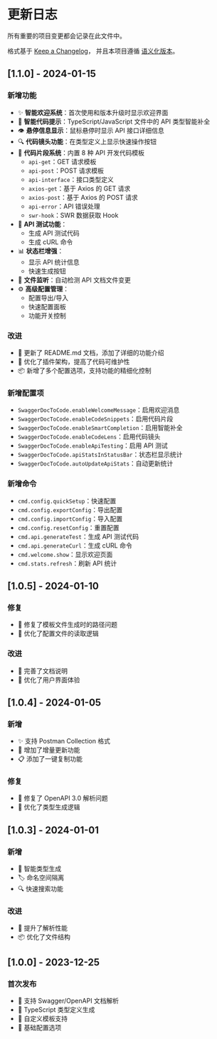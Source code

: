 # 更新日志

所有重要的项目变更都会记录在此文件中。

格式基于 [Keep a Changelog](https://keepachangelog.com/zh-CN/1.0.0/)，
并且本项目遵循 [语义化版本](https://semver.org/lang/zh-CN/)。

## [1.1.0] - 2024-01-15

### 新增功能
- ✨ **智能欢迎系统**：首次使用和版本升级时显示欢迎界面
- 🎯 **智能代码提示**：TypeScript/JavaScript 文件中的 API 类型智能补全
- 👁️ **悬停信息显示**：鼠标悬停时显示 API 接口详细信息
- 🔍 **代码镜头功能**：在类型定义上显示快速操作按钮
- 📝 **代码片段系统**：内置 8 种 API 开发代码模板
  - `api-get`：GET 请求模板
  - `api-post`：POST 请求模板
  - `api-interface`：接口类型定义
  - `axios-get`：基于 Axios 的 GET 请求
  - `axios-post`：基于 Axios 的 POST 请求
  - `api-error`：API 错误处理
  - `swr-hook`：SWR 数据获取 Hook
- 🧪 **API 测试功能**：
  - 生成 API 测试代码
  - 生成 cURL 命令
- 📊 **状态栏增强**：
  - 显示 API 统计信息
  - 快速生成按钮
- 📁 **文件监听**：自动检测 API 文档文件变更
- ⚙️ **高级配置管理**：
  - 配置导出/导入
  - 快速配置面板
  - 功能开关控制

### 改进
- 🎨 更新了 README.md 文档，添加了详细的功能介绍
- 🔧 优化了插件架构，提高了代码可维护性
- 📦 新增了多个配置选项，支持功能的精细化控制

### 新增配置项
- `SwaggerDocToCode.enableWelcomeMessage`：启用欢迎消息
- `SwaggerDocToCode.enableCodeSnippets`：启用代码片段
- `SwaggerDocToCode.enableSmartCompletion`：启用智能补全
- `SwaggerDocToCode.enableCodeLens`：启用代码镜头
- `SwaggerDocToCode.enableApiTesting`：启用 API 测试
- `SwaggerDocToCode.apiStatsInStatusBar`：状态栏显示统计
- `SwaggerDocToCode.autoUpdateApiStats`：自动更新统计

### 新增命令
- `cmd.config.quickSetup`：快速配置
- `cmd.config.exportConfig`：导出配置
- `cmd.config.importConfig`：导入配置
- `cmd.config.resetConfig`：重置配置
- `cmd.api.generateTest`：生成 API 测试代码
- `cmd.api.generateCurl`：生成 cURL 命令
- `cmd.welcome.show`：显示欢迎页面
- `cmd.stats.refresh`：刷新 API 统计

## [1.0.5] - 2024-01-10

### 修复
- 🐛 修复了模板文件生成时的路径问题
- 🔧 优化了配置文件的读取逻辑

### 改进
- 📝 完善了文档说明
- 🎨 优化了用户界面体验

## [1.0.4] - 2024-01-05

### 新增
- ✨ 支持 Postman Collection 格式
- 🔄 增加了增量更新功能
- 📋 添加了一键复制功能

### 修复
- 🐛 修复了 OpenAPI 3.0 解析问题
- 🔧 优化了类型生成逻辑

## [1.0.3] - 2024-01-01

### 新增
- 🎯 智能类型生成
- 🏷️ 命名空间隔离
- 🔍 快速搜索功能

### 改进
- 🚀 提升了解析性能
- 📦 优化了文件结构

## [1.0.0] - 2023-12-25

### 首次发布
- 🎉 支持 Swagger/OpenAPI 文档解析
- 📝 TypeScript 类型定义生成
- 🎨 自定义模板支持
- 🔧 基础配置选项